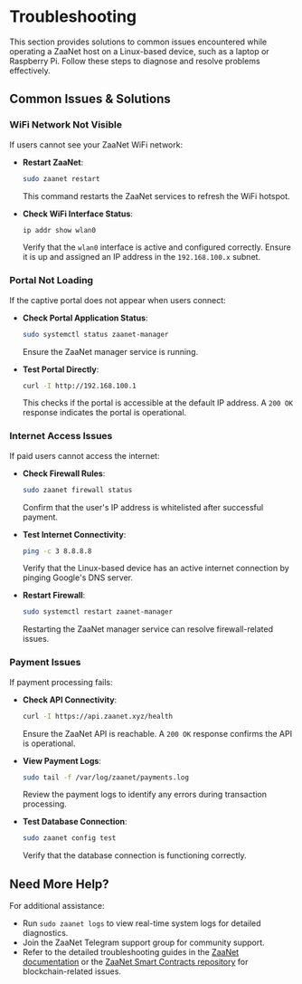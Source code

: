 # Troubleshooting

This section provides solutions to common issues encountered while operating a ZaaNet host on a Linux-based device, such as a laptop or Raspberry Pi. Follow these steps to diagnose and resolve problems effectively.

## Common Issues & Solutions

### WiFi Network Not Visible
If users cannot see your ZaaNet WiFi network:

- **Restart ZaaNet**:
  ```bash
  sudo zaanet restart
  ```
  This command restarts the ZaaNet services to refresh the WiFi hotspot.

- **Check WiFi Interface Status**:
  ```bash
  ip addr show wlan0
  ```
  Verify that the `wlan0` interface is active and configured correctly. Ensure it is up and assigned an IP address in the `192.168.100.x` subnet.

### Portal Not Loading
If the captive portal does not appear when users connect:

- **Check Portal Application Status**:
  ```bash
  sudo systemctl status zaanet-manager
  ```
  Ensure the ZaaNet manager service is running.

- **Test Portal Directly**:
  ```bash
  curl -I http://192.168.100.1
  ```
  This checks if the portal is accessible at the default IP address. A `200 OK` response indicates the portal is operational.

### Internet Access Issues
If paid users cannot access the internet:

- **Check Firewall Rules**:
  ```bash
  sudo zaanet firewall status
  ```
  Confirm that the user's IP address is whitelisted after successful payment.

- **Test Internet Connectivity**:
  ```bash
  ping -c 3 8.8.8.8
  ```
  Verify that the Linux-based device has an active internet connection by pinging Google's DNS server.

- **Restart Firewall**:
  ```bash
  sudo systemctl restart zaanet-manager
  ```
  Restarting the ZaaNet manager service can resolve firewall-related issues.

### Payment Issues
If payment processing fails:

- **Check API Connectivity**:
  ```bash
  curl -I https://api.zaanet.xyz/health
  ```
  Ensure the ZaaNet API is reachable. A `200 OK` response confirms the API is operational.

- **View Payment Logs**:
  ```bash
  sudo tail -f /var/log/zaanet/payments.log
  ```
  Review the payment logs to identify any errors during transaction processing.

- **Test Database Connection**:
  ```bash
  sudo zaanet config test
  ```
  Verify that the database connection is functioning correctly.

## Need More Help?
For additional assistance:
- Run `sudo zaanet logs` to view real-time system logs for detailed diagnostics.
- Join the ZaaNet Telegram support group for community support.
- Refer to the detailed troubleshooting guides in the [ZaaNet documentation](https://github.com/ZaaNet) or the [ZaaNet Smart Contracts repository](https://github.com/ZaaNet/zaanet-smart-contracts.git) for blockchain-related issues.